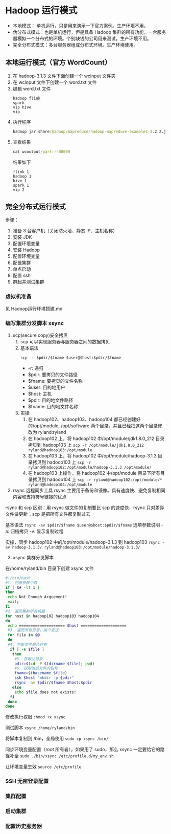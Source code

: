 # Hadoop 运行模式
- 本地模式： 单机运行，只是用来演示一下官方案例。生产环境不用。
- 伪分布式模式：也是单机运行，但是具备 Hadoop 集群的所有功能，一台服务器模拟一个分布式的环境。个别缺钱的公司用来测试，生产环境不用。
- 完全分布式模式：多台服务器组成分布式环境。生产环境使用。
## 本地运行模式（官方 WordCount）
1. 在 hadoop-3.1.3 文件下面创建一个 wcinput 文件夹
2. 在 wcinput 文件下创建一个 word.txt 文件
3. 编辑 word.txt 文件
    ```
    hadoop flink
    spark
    vip hive
    vip
    ```
4. 执行程序
   ```cmd
   hadoop jar share/hadoop/mapreduce/hadoop-mapreduce-examples-3.2.2.jar wordcount wcinput wcoutput
   ```
5. 查看结果
   ```cmd
   cat wcoutput/part-r-00000
   ```
   结果如下
   ```
   flink 1
   hadoop 1
   hive 1
   spark 1
   vip 2
   ```
## 完全分布式运行模式
步骤：
1. 准备 3 台客户机（关闭防火墙、静态 IP、主机名称）
2. 安装 JDK
3. 配置环境变量
4. 安装 Hadoop
5. 配置环境变量
6. 配置集群
7. 单点启动
8. 配置 ssh
9. 群起并测试集群
### 虚拟机准备
见 Hadoop运行环境搭建.md
### 编写集群分发脚本 xsync
1. scp(secure copy)安全拷贝
   1. scp 可以实现服务器与服务器之间的数据拷贝
   2. 基本语法
        ```cmd
        scp -r $pdir/$fname $user@$host:$pdir/$fname
        ```
        - -r: 递归
        - $pdir: 要拷贝的文件路径
        - $fname: 要拷贝的文件名称
        - $user: 目的地用户
        - $host: 主机
        - $pdir: 目的地文件路径
        - $fname: 目的地文件名称
    3. 实操
       1. 在 hadoop102、hadoop103、hadoop104 都已经创建好的/opt/module, /opt/software 两个目录，并且已经把这两个目录修改为 ryland:ryland
       2. 在 hadoop102 上，将 hadoop102 中/opt/module/jdk1.8.0_212 目录拷贝到 hadoop103 上 `scp -r /opt/module/jdk1.8.0_212 ryland@hadoop103:/opt/module`
       3. 在 hadoop103 上，将 hadoop102 中/opt/module/hadoop-3.1.3 目录拷贝到 hadoop103 上 `scp -r ryland@hadoop102:/opt/module/hadoop-3.1.3 /opt/module/`
       4. 在 hadoop103 上操作，将 hadoop102 中/opt/module 目录下所有目录拷贝到 hadoop104 上 `scp -r ryland@hadoop102:/opt/module/* ryland@hadoop104:/opt/module`
2. rsync 远程同步工具
rsync 主要用于备份和镜像。具有速度快、避免复制相同内容和支持符号链接的优点

rsync 和 scp 区别：用 rsync 做文件的复制要比 scp 的速度快，rsync 只对差异文件做更新；scp 是把所有文件都复制过去

基本语法 `rsync -av $pdir/$fname $user@$host:$pdir/$fname`
选项参数说明 -a: 归档拷贝 -v: 显示复制过程

实操，同步 hadoop102 中的/opt/module/hadoop-3.1.3 到 hadoop103 `rsync -av hadoop-3.1.3/ ryland@hadoop103:/opt/module/hadoop-3.1.3/`

3. xsync 集群分发脚本

在/home/ryland/bin 目录下创建 xsync 文件
```bash
#!/bin/bash
#1. 判断参数个数
if [ $# -lt 1 ]
then
 echo Not Enough Arguement!
 exit;
fi
#2. 遍历集群所有机器
for host in hadoop102 hadoop103 hadoop104
do
 echo ==================== $host ====================
 #3. 遍历所有目录，挨个发送
 for file in $@
 do
 #4. 判断文件是否存在
  if [ -e $file ]
   then
    #5. 获取父目录
    pdir=$(cd -P $(dirname $file); pwd)
    #6. 获取当前文件的名称
    fname=$(basename $file)
    ssh $host "mkdir -p $pdir"
    rsync -av $pdir/$fname $host:$pdir
   else
    echo $file does not exists!
  fi
 done
done
```

修改执行权限 `chmod +x xsync`

测试脚本 `xsync /home/ryland/bin`

将脚本复制到 /bin，全局使用 `sudo cp xsync /bin/`

同步环境变量配置（root 所有者），如果用了 sudo，那么 xsync 一定要给它的路径补全 `sudo ./bin/xsync /etc/profile.d/my_env.sh`

让环境变量生效 `source /etc/profile`


### SSH 无密登录配置
### 集群配置
### 启动集群
### 配置历史服务器
